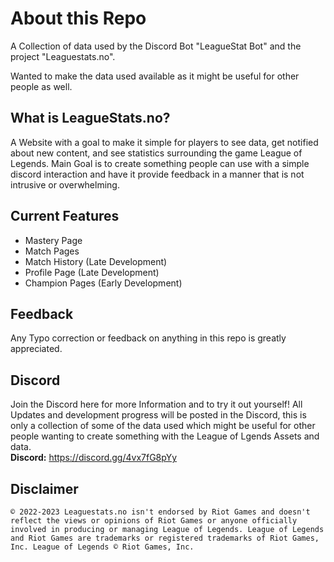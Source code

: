 # **About this Repo**
A Collection of data used by the Discord Bot "LeagueStat Bot" and the project "Leaguestats.no".

Wanted to make the data used available as it might be useful for other people as well.

## What is LeagueStats.no?
A Website with a goal to make it simple for players to see data, get notified about new content, and see statistics surrounding the game League of Legends.
Main Goal is to create something people can use with a simple discord interaction and have it provide feedback in a manner that is not intrusive or overwhelming.

## Current Features
* Mastery Page
* Match Pages
* Match History (Late Development)
* Profile Page (Late Development)
* Champion Pages (Early Development)

## **Feedback**
Any Typo correction or feedback on anything in this repo is greatly appreciated.

## Discord
Join the Discord here for more Information and to try it out yourself!
All Updates and development progress will be posted in the Discord, this is only a collection of some of the data used which might be useful for other people wanting to create something with the League of Lgends Assets and data.<br>
**Discord:** https://discord.gg/4vx7fG8pYy


## Disclaimer
`
© 2022-2023 Leaguestats.no isn't endorsed by Riot Games and doesn't reflect the views or opinions of Riot Games or anyone officially involved in producing or managing League of Legends. League of Legends and Riot Games are trademarks or registered trademarks of Riot Games, Inc. League of Legends © Riot Games, Inc.
`
